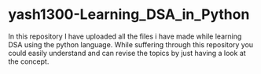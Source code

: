 # yash1300-Learning_DSA_in_Python

In this repository I have uploaded all the files i have made while learning DSA using the python language.
While suffering through this repository you could easily understand and can revise the topics by just having a look at the concept.

